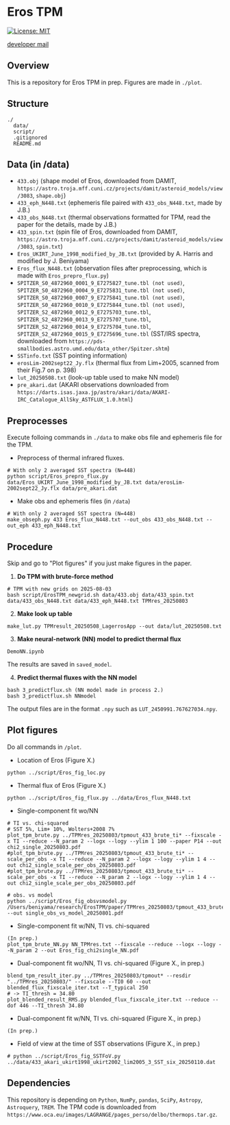 # Eros TPM
[![License: MIT](https://img.shields.io/badge/License-MIT-yellow.svg)](https://opensource.org/licenses/MIT)

[developer mail](mailto:jbeniyama@oca.eu)

## Overview
This is a repository for Eros TPM in prep.
Figures are made in `./plot`.

## Structure 
```
./
  data/
  script/
  .gitignored
  README.md
```

## Data (in /data)
* `433.obj` (shape model of Eros, downloaded from DAMIT, `https://astro.troja.mff.cuni.cz/projects/damit/asteroid_models/view/3083`, `shape.obj`)
* `433_eph_N448.txt` (ephemeris file paired with `433_obs_N448.txt`, made by J.B.)
* `433_obs_N448.txt` (thermal observations formatted for TPM, read the paper for the details, made by J.B.)
* `433_spin.txt` (spin file of Eros, downloaded from DAMIT, `https://astro.troja.mff.cuni.cz/projects/damit/asteroid_models/view/3083`, `spin.txt`)
* `Eros_UKIRT_June_1998_modified_by_JB.txt` (provided by A. Harris and modified by J. Beniyama)
* `Eros_flux_N448.txt` (observation files after preprocessing, which is made with `Eros_prepro_flux.py`)
* `SPITZER_S0_4872960_0001_9_E7275827_tune.tbl (not used)`, `SPITZER_S0_4872960_0004_9_E7275831_tune.tbl (not used)`,
  `SPITZER_S0_4872960_0007_9_E7275841_tune.tbl (not used)`, `SPITZER_S0_4872960_0010_9_E7275844_tune.tbl (not used)`,
  `SPITZER_S2_4872960_0012_9_E7275703_tune.tbl`, `SPITZER_S2_4872960_0013_9_E7275707_tune.tbl`,
  `SPITZER_S2_4872960_0014_9_E7275704_tune.tbl`, `SPITZER_S2_4872960_0015_9_E7275696_tune.tbl`
  (SST/IRS spectra, downloaded from `https://pds-smallbodies.astro.umd.edu/data_other/Spitzer.shtm`)
* `SSTinfo.txt` (SST pointing information)
* `erosLim-2002sept22_Jy.flx` (thermal flux from Lim+2005, scanned from their Fig.7 on p. 398)
* `lut_20250508.txt` (look-up table used to make NN model)
* `pre_akari.dat` (AKARI observations downloaded from `https://darts.isas.jaxa.jp/astro/akari/data/AKARI-IRC_Catalogue_AllSky_ASTFLUX_1.0.html`)

## Preprocesses
Execute folloing commands in `./data` to make obs file and ephemeris file for the TPM.

- Preprocess of thermal infrared fluxes.
``` 
# With only 2 averaged SST spectra (N=448)
python script/Eros_prepro_flux.py data/Eros_UKIRT_June_1998_modified_by_JB.txt data/erosLim-2002sept22_Jy.flx data/pre_akari.dat
``` 

- Make obs and ephemeris files (in `/data`)
```
# With only 2 averaged SST spectra (N=448)
make_obseph.py 433 Eros_flux_N448.txt --out_obs 433_obs_N448.txt --out_eph 433_eph_N448.txt
```

## Procedure
Skip and go to "Plot figures" if you just make figures in the paper.

1. **Do TPM with brute-force method**
```
# TPM with new grids on 2025-08-03
bash script/ErosTPM_newgrid.sh data/433.obj data/433_spin.txt data/433_obs_N448.txt data/433_eph_N448.txt TPMres_20250803
```

2. **Make look up table**
```
make_lut.py TPMresult_20250508_LagerrosApp --out data/lut_20250508.txt
```

3. **Make neural-network (NN) model to predict thermal flux**
```
DemoNN.ipynb
```
The results are saved in `saved_model`.

4. **Predict thermal fluxes with the NN model**
```
bash 3_predictflux.sh (NN model made in process 2.)
bash 3_predictflux.sh NNmodel
```
The output files are in the format `.npy` such as `LUT_2450991.767627034.npy`.


## Plot figures
Do all commands in `/plot`.

- Location of Eros (Figure X.)
``` 
python ../script/Eros_fig_loc.py
```

- Thermal flux of Eros (Figure X.)
``` 
python ../script/Eros_fig_flux.py ../data/Eros_flux_N448.txt
```

- Single-component fit wo/NN
```
# TI vs. chi-squared 
# SST 5%, Lim+ 10%, Wolters+2008 7%
plot_tpm_brute.py ../TPMres_20250803/tpmout_433_brute_ti* --fixscale -x TI --reduce --N_param 2 --logx --logy --ylim 1 100 --paper P14 --out chi2_single_20250803.pdf
#plot_tpm_brute.py ../TPMres_20250803/tpmout_433_brute_ti* --scale_per_obs -x TI --reduce --N_param 2 --logx --logy --ylim 1 4 --out chi2_single_scale_per_obs_20250803.pdf
#plot_tpm_brute.py ../TPMres_20250803/tpmout_433_brute_ti* --scale_per_obs -x TI --reduce --N_param 2 --logx --logy --ylim 1 4 --out chi2_single_scale_per_obs_20250803.pdf

# obs. vs model 
python ../script/Eros_fig_obsvsmodel.py /Users/beniyama/research/ErosTPM/paper/TPMres_20250803/tpmout_433_brute_ti60_ca90_cr0.4.dat --out single_obs_vs_model_20250801.pdf
```

- Single-component fit w/NN, TI vs. chi-squared 
```
(In prep.)
plot_tpm_brute_NN.py NN_TPMres.txt --fixscale --reduce --logx --logy --N_param 2 --out Eros_fig_chi2single_NN.pdf
```

- Dual-component fit wo/NN, TI vs. chi-squared (Figure X., in prep.)
```
blend_tpm_result_iter.py ../TPMres_20250803/tpmout* --resdir "../TPMres_20250803/" --fixscale --TI0 60 --out blended_flux_fixscale_iter.txt --T_typical 250
# -> TI_thresh = 34.80
plot_blended_result_RMS.py blended_flux_fixscale_iter.txt --reduce --dof 446 --TI_thresh 34.80
```
- Dual-component fit w/NN, TI vs. chi-squared (Figure X., in prep.)
```
(In prep.)
```

- Field of view at the time of SST observations (Figure X., in prep.)
```
# python ../script/Eros_fig_SSTFoV.py ../data/433_akari_ukirt1998_ukirt2002_lim2005_3_SST_six_20250110.dat
``` 

## Dependencies
This repository is depending on `Python`, `NumPy`, `pandas`, `SciPy`, `Astropy`, `Astroquery`, `TREM`.
The TPM code is downloaded from `https://www.oca.eu/images/LAGRANGE/pages_perso/delbo/thermops.tar.gz`.
